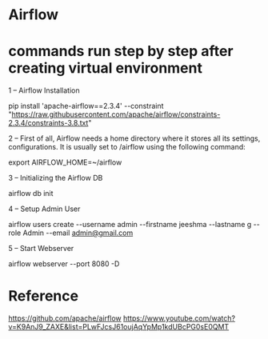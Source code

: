 # Airflow

# commands run step by step after creating virtual environment

1 – Airflow Installation
  
  pip install 'apache-airflow==2.3.4'  --constraint "https://raw.githubusercontent.com/apache/airflow/constraints-2.3.4/constraints-3.8.txt" 

2 – First of all, Airflow needs a home directory where it stores all its settings, configurations. It is usually set to /airflow using the following command:
  
  export AIRFLOW_HOME=~/airflow

3 – Initializing the Airflow DB
  
  airflow db init

4 – Setup Admin User
  
  airflow users create --username admin --firstname jeeshma --lastname g --role Admin --email admin@gmail.com

5 – Start Webserver
  
  airflow webserver --port 8080 -D



# Reference
https://github.com/apache/airflow
https://www.youtube.com/watch?v=K9AnJ9_ZAXE&list=PLwFJcsJ61oujAqYpMp1kdUBcPG0sE0QMT
